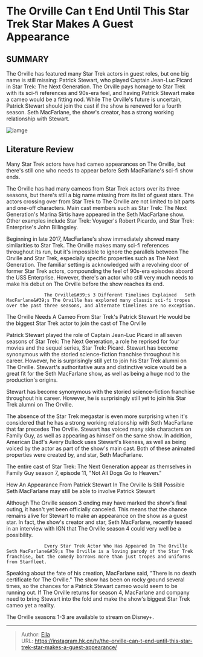 # The Orville Can t End Until This Star Trek Star Makes A Guest Appearance


## SUMMARY 



  The Orville has featured many Star Trek actors in guest roles, but one big name is still missing: Patrick Stewart, who played Captain Jean-Luc Picard in Star Trek: The Next Generation.   The Orville pays homage to Star Trek with its sci-fi references and 90s-era feel, and having Patrick Stewart make a cameo would be a fitting nod.   While The Orville&#39;s future is uncertain, Patrick Stewart should join the cast if the show is renewed for a fourth season. Seth MacFarlane, the show&#39;s creator, has a strong working relationship with Stewart.  

![iamge](https://static1.srcdn.com/wordpress/wp-content/uploads/2024/01/untitled-design-73.jpg)

## Literature Review

Many Star Trek actors have had cameo appearances on The Orville, but there&#39;s still one who needs to appear before Seth MacFarlane&#39;s sci-fi show ends.




The Orville has had many cameos from Star Trek actors over its three seasons, but there&#39;s still a big name missing from its list of guest stars. The actors crossing over from Star Trek to The Orville are not limited to bit parts and one-off characters. Main cast members such as Star Trek: The Next Generation&#39;s Marina Sirtis have appeared in the Seth MacFarlane show. Other examples include Star Trek: Voyager&#39;s Robert Picardo, and Star Trek: Enterprise&#39;s John Billingsley.




Beginning in late 2017, MacFarlane&#39;s show immediately showed many similarities to Star Trek. The Orville makes many sci-fi references throughout its run, but it&#39;s impossible to ignore the parallels between The Orville and Star Trek, especially specific properties such as The Next Generation. The familiar setting is acknowledged with a revolving door of former Star Trek actors, compounding the feel of 90s-era episodes aboard the USS Enterprise. However, there&#39;s an actor who still very much needs to make his debut on The Orville before the show reaches its end.

                  The Orville&#39;s 3 Different Timelines Explained   Seth MacFarlane&#39;s The Orville has explored many classic sci-fi tropes over the past three seasons, and alternate timelines are no exception.    


 The Orville Needs A Cameo From Star Trek&#39;s Patrick Stewart 
He would be the biggest Star Trek actor to join the cast of The Orville
         




Patrick Stewart played the role of Captain Jean-Luc Picard in all seven seasons of Star Trek: The Next Generation, a role he reprised for four movies and the sequel series, Star Trek: Picard. Stewart has become synonymous with the storied science-fiction franchise throughout his career. However, he is surprisingly still yet to join his Star Trek alumni on The Orville. Stewart&#39;s authoritative aura and distinctive voice would be a great fit for the Seth MacFarlane show, as well as being a huge nod to the production&#39;s origins.



Stewart has become synonymous with the storied science-fiction franchise throughout his career. However, he is surprisingly still yet to join his Star Trek alumni on The Orville.




The absence of the Star Trek megastar is even more surprising when it&#39;s considered that he has a strong working relationship with Seth MacFarlane that far precedes The Orville. Stewart has voiced many side characters on Family Guy, as well as appearing as himself on the same show. In addition, American Dad!&#39;s Avery Bullock uses Stewart&#39;s likeness, as well as being voiced by the actor as part of the show&#39;s main cast. Both of these animated properties were created by, and star, Seth MacFarlane.






The entire cast of Star Trek: The Next Generation appear as themselves in Family Guy season 7, episode 11, &#34;Not All Dogs Go to Heaven.&#34;






 How An Appearance From Patrick Stewart In The Orville Is Still Possible 
Seth MacFarlane may still be able to involve Patrick Stewart
          

Although The Orville season 3 ending may have marked the show&#39;s final outing, it hasn&#39;t yet been officially canceled. This means that the chance remains alive for Stewart to make an appearance on the show as a guest star. In fact, the show&#39;s creator and star, Seth MacFarlane, recently teased in an interview with IGN that The Orville season 4 could very well be a possibility.

                  Every Star Trek Actor Who Has Appeared On The Orville   Seth MacFarlane&#39;s The Orville is a loving parody of the Star Trek franchise, but the comedy borrows more than just tropes and uniforms from Starfleet.   




Speaking about the fate of his creation, MacFarlane said, &#34;There is no death certificate for The Orville.&#34; The show has been on rocky ground several times, so the chances for a Patrick Stewart cameo would seem to be running out. If The Orville returns for season 4, MacFarlane and company need to bring Stewart into the fold and make the show&#39;s biggest Star Trek cameo yet a reality.



The Orville seasons 1-3 are available to stream on Disney&#43;.






---

> Author: [Ella](https://instagram.hk.cn/)  
> URL: https://instagram.hk.cn/tv/the-orville-can-t-end-until-this-star-trek-star-makes-a-guest-appearance/  

